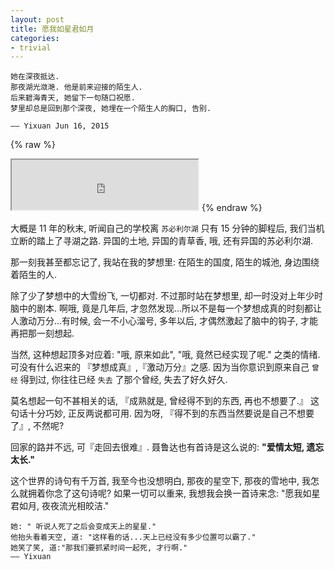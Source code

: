 ```yaml
---
layout: post
title: 愿我如星君如月
categories:
- trivial
---
```





	她在深夜抵达.  
	那夜湖光潋滟. 他是前来迎接的陌生人.  
	后来碧海青天, 她留下一句随口祝愿.  
	梦里却总是回到那个深夜, 她埋在一个陌生人的胸口, 告别.  
	
	—— Yixuan Jun 16, 2015


{% raw %}
<iframe frameborder="20" border="20" marginwidth="10" marginheight="0" width="298" height="80" src="http://openmindclub.zoomquiet.top/Yixuan/music/flowerAndwind.mp3"></iframe>
{% endraw %}

大概是 11 年的秋末, 听闻自己的学校离 `苏必利尔湖` 只有 15 分钟的脚程后, 我们当机立断的踏上了寻湖之路. 异国的土地, 异国的青草香, 哦, 还有异国的苏必利尔湖.

那一刻我甚至都忘记了, 我站在我的梦想里: 在陌生的国度, 陌生的城池, 身边围绕着陌生的人.

除了少了梦想中的大雪纷飞, 一切都对. 不过那时站在梦想里, 却一时没对上年少时脑中的剧本. 啊哦, 竟是几年后, 才忽然发现...所以不是每一个梦想成真的时刻都让人激动万分...有时候, 会一不小心溜号, 多年以后, 才偶然激起了脑中的钩子, 才能再把那一刻想起.

当然, 这种想起顶多对应着: "哦, 原来如此", "哦, 竟然已经实现了呢." 之类的情绪. 可没有什么迟来的 『梦想成真』,『激动万分』之感. 因为当你意识到原来自己 `曾经` 得到过, 你往往已经 `失去` 了那个曾经, 失去了好久好久.  

莫名想起一句不甚相关的话, 『成熟就是, 曾经得不到的东西, 再也不想要了.』 这句话十分巧妙, 正反两说都可用. 因为呀, 『得不到的东西当然要说是自己不想要了』, 不然呢?

回家的路并不远, 可『走回去很难』. 聂鲁达也有首诗是这么说的: **"爱情太短, 遗忘太长."**

这个世界的诗句有千万首, 我至今也没想明白, 那夜的星空下, 那夜的雪地中, 我怎么就拥着你念了这句诗呢? 如果一切可以重来, 我想我会换一首诗来念: "愿我如星君如月, 夜夜流光相皎洁."


	她: " 听说人死了之后会变成天上的星星."
	他抬头看着天空, 道: "这样看的话...天上已经没有多少位置可以霸了."
	她笑了笑, 道:"那我们要抓紧时间一起死, 才行啊."
	—— Yixuan

  